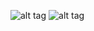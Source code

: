 ![alt tag](https://github.com/zityy/Zityy/blob/main/Zityy.gif)
![alt tag](https://github.com/zityy/Zityy/blob/main/Zityy7777.gif)
  
